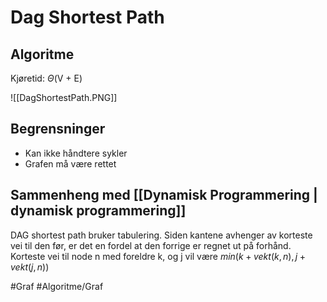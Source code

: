 # Dag Shortest Path

## Algoritme

Kjøretid: $\Theta$(V + E)

![[DagShortestPath.PNG]]


## Begrensninger
-	Kan ikke håndtere sykler
-	Grafen må være rettet

## Sammenheng med [[Dynamisk Programmering | dynamisk programmering]]
DAG shortest path bruker tabulering.
Siden kantene avhenger av korteste vei til den før, er det en fordel at den forrige er regnet ut på forhånd. Korteste vei til node n med foreldre k, og j vil være $min(k+vekt(k,n),j + vekt(j,n))$




#Graf 
#Algoritme/Graf

